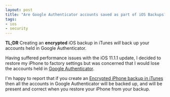 ```yaml
---
layout: post
title: "Are Google Authenticator accounts saved as part of iOS Backups?"
tags:
- ios
- security
---
```


**TL;DR** Creating an **encrypted** iOS backup in iTunes _will_ back up your accounts
held in Google Authenticator.

Having suffered performance issues with the iOS 11.1.1 update, I decided to
restore my iPhone to factory settings but was concerned that I would lose the
accounts held in [Google
Authenticator](https://itunes.apple.com/gb/app/google-authenticator/id388497605).

I'm happy to report that if you create an [Encrypted iPhone backup in
iTunes](https://support.apple.com/en-gb/HT205220) then all the accounts in
Google Authenticator will be backed up, and will be present and correct when you
restore your iPhone from your backup.
